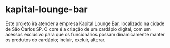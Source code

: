 # kapital-lounge-bar
Este projeto irá atender a empresa Kapital Lounge Bar, localizado na cidade de São Carlos SP. O core é a criação de um cardápio digital, com um acessos exclusivo para que os funcionários possam dinamicamente manter os produtos do cardápio; incluir, excluir, alterar.
